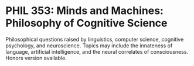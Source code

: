 # PHIL 353: Minds and Machines: Philosophy of Cognitive Science

Philosophical questions raised by linguistics, computer science, cognitive psychology, and neuroscience. Topics may include the innateness of language, artificial intelligence, and the neural correlates of consciousness. Honors version available.